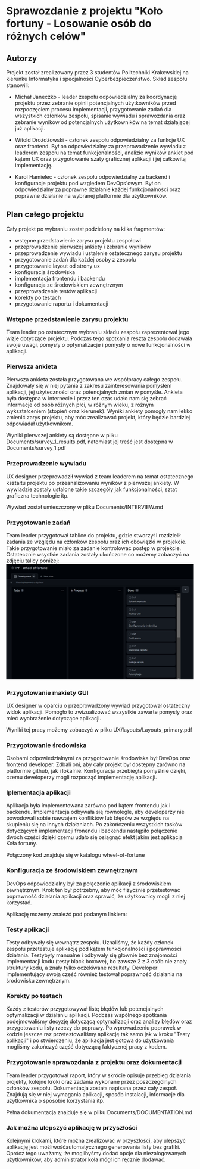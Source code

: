 # Sprawozdanie z projektu "Koło fortuny - Losowanie osób do różnych celów"


## Autorzy 
Projekt został zrealizowany przez 3 studentów Politechniki Krakowskiej na kierunku Informatyka i specjalności Cyberbezpieczeństwo. Skład zespołu stanowili:
- Michał Janeczko - leader zespołu odpowiedzialny za koordynację projektu przez zebranie opinii potencjalnych użytkowników przed rozpoczęciem procesu implementacji, przygotowanie zadań dla wszystkich członków zespołu, spisanie wywiadu i sprawozdania oraz zebranie wyników od potencjalnych użytkowników na temat działającej już aplikacji.

- Witold Drożdżowski - członek zespołu odpowiedzialny za funkcje UX oraz frontend. Był on odpowiedzialny za przeprowadzenie wywiadu z leaderem zespołu na temat funkcjonalności, analizie wyników ankiet pod kątem UX oraz przygotowanie szaty graficznej aplikacji i jej całkowitą implementację.

- Karol Hamielec - członek zespołu odpowiedzialny za backend i konfiguracje projektu pod względem DevOps'owym. Był on odpowiedzialny za poprawne działanie każdej funkcjonalności oraz poprawne działanie na wybranej platformie dla użytkowników.

## Plan całego projektu
Cały projekt po wybraniu został podzielony na kilka fragmentów:
* wstępne przedstawienie zarysu projektu zespołowi
* przeprowadzenie pierwszej ankiety i zebranie wyników
* przeprowadzenie wywiadu i ustalenie ostatecznego zarysu projektu
* przygotowanie zadań dla każdej osoby z zespołu
* przygotowanie layout od strony ux
* konfiguracja środowiska
* implementacja frontendu i backendu
* konfiguracja ze środowiskiem zewnętrznym
* przeprowadzenie testów aplikacji
* korekty po testach
* przygotowanie raportu i dokumentacji

### Wstępne przedstawienie zarysu projektu
Team leader po ostatecznym wybraniu składu zespołu zaprezentował jego wizje dotyczące projektu. Podczas tego spotkania reszta zespołu dodawała swoje uwagi, pomysły o optymalizacje i pomysły o nowe funkcjonalności w aplikacji.

### Pierwsza ankieta 
Pierwsza ankieta została przygotowana we współpracy całego zespołu. Znajdowały się w niej pytania z zakresu zainteresowania pomysłem aplikacji, jej użyteczności oraz potencjalnych zmian w pomyśle. Ankieta była dostępna w internecie i przez ten czas udało nam się zebrać informacje od osób różnych płci, w różnym wieku, z różnym wykształceniem (stopień oraz kierunek). Wyniki ankiety pomogły nam lekko zmienić zarys projektu, aby móc zrealizować projekt, który będzie bardziej odpowiadał użytkownikom.

Wyniki pierwszej ankiety są dostępne w pliku Documents/survey_1_results.pdf, natomiast jej treść jest dostępna w Documents/survey_1.pdf

### Przeprowadzenie wywiadu
UX designer przeprowadził wywiad z team leaderem na temat ostatecznego kształtu projektu po przeanalizowaniu wyników z pierwszej ankiety. W wywiadzie zostały ustalone takie szczegóły jak funkcjonalności, sztat graficzna technologie itp.

Wywiad został umieszczony w pliku Documents/INTERVIEW.md

### Przygotowanie zadań 
Team leader przygotował tablice do projektu, gdzie stworzył i rozdzielił zadania ze względu na członków zespołu oraz ich obowiązki w projekcie. Takie przygotowanie miało za zadanie kontrolować postęp w projekcie. Ostatecznie wsystkie zadania zostały ukończone co możemy zobaczyć na zdjęciu talicy poniżej:
![plot](Documents/photos/tasks.png)

### Przygotowanie makiety GUI
UX designer w oparciu o przeprowadzony wywiad przygotował ostateczny widok aplikacji. Pomogło to zwizualizować wszystkie zawarte pomysły oraz mieć wyobrażenie dotyczące aplikacji.

Wyniki tej pracy możemy zobaczyć w pliku UX/layouts/Layouts_primary.pdf

### Przygotowanie środowiska
Osobami odpowiedzialnymi za przygotowanie środowiska był DevOps oraz frontend developer. Zdbali oni, aby cały projekt był dostępny zarówno na platformie github, jak i lokalnie. Konfiguracja przebiegła pomyślnie dzięki, czemu developerzy mogli rozpocząć implementację aplikacji.

### Iplementacja aplikacji 
Aplikacja była implementowana zarówno pod kątem frontendu jak i backendu. Implementacja odbywała się równolegle, aby developerzy nie powodowali sobie nawzajem konfliktów lub błędów ze względu na skupieniu się na innych działaniach. Po zakończeniu wszystkich tasków dotyczących implementacji fronendu i backendu nastąpiło połączenie dwóch części dzięki czemu udało się osiągnąć efekt jakim jest aplikacja Koła fortuny. 

Połączony kod znajduje się w katalogu wheel-of-fortune

### Konfiguracja ze środowiskiem zewnętrznym
DevOps odpowiedzialny był za połączenie aplikacji z środowiskiem zewnętrznym. Krok ten był potrzebny, aby móc fizycznie przetestować poprawność działania aplikacji oraz sprawić, że użytkownicy mogli z niej korzystać. 

Aplikację możemy znaleźć pod podanym linkiem: 

### Testy aplikacji
Testy odbywały się wewnątrz zespołu. Uznaliśmy, że każdy członek zespołu przetestuje aplikację pod kątem funkcjonalności i poprawności działania. Testybyły manualne i odbywały się głównie bez znajomości implementacji kodu (testy black boxowe), bo zawsze 2 z 3 osób nie znały struktury kodu, a znały tylko oczekiwane rezultaty. Developer implementujący swoją część również testował poprawność działania na środowisku zewnętrznym.

### Korekty po testach
Każdy z testerów przygotowywał listę błędów lub potencjalnych optymalizacji w działaniu aplikacji. Podczas wspólnego spotkania podejmowaliśmy decyzję dotyczącą optymalizacji oraz analizy błędów oraz przygotowaniu listy rzeczy do poprawy. Po wprowadzeniu poprawek w kodzie jeszcze raz przetestowaliśmy aplikację tak samo jak w kroku "Testy aplikacji" i po stwierdzeniu, że aplikacja jest gotowa do użytkowania mogliśmy zakończyć część dotyczącą faktycznej pracy z kodem.



### Przygotowanie sprawozdania z projektu oraz dokumentacji
Team leader przygotował raport, który w skrócie opisuje przebieg działania projekty, kolejne kroki oraz zadania wykonane przez poszczególnych członków zespołu. Dokumentacja została napisana przez cały zespół. Znajdują się w niej wymagania aplikacji, sposób instalacji, informacje dla użytkownika o sposobie korzystania itp.

Pełna dokumentacja znajduje się w pliku Documents/DOCUMENTATION.md


### Jak można ulepszyć aplikację w przyszłości
Kolejnymi krokami, które można zrealizować w przyszłości, aby ulepszyć aplikację jest możliwośćautomatycznego generowania listy bez grafiki. Oprócz tego uważamy, że moglibyśmy dodać opcje dla niezalogowanych użytkowników, aby administrator koła mógł ich ręcznie dodawać.




